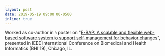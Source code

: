 ```yaml
---
layout: post
date: 2019-05-19 09:00:00-0500
inline: true
---
```


Worked as co-author in a poster on "<u>E-BAP: A scalable and flexible web-based software system to support self-management for behavior changes</u>", presented in IEEE International Conference on Biomedical and Health Informatics (BHI'19), Chicago, IL.
